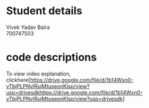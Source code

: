 # Student details
Vivek Yadav Baira
</br>
700747503

# code descriptions




To view video explanation, clickhere[https://drive.google.com/file/d/1b14Wxn0-vTbjPLPNvlRujMtuseonKlsp/view?usp=drivesdkhttps://drive.google.com/file/d/1b14Wxn0-vTbjPLPNvlRujMtuseonKlsp/view?usp=drivesdk]
